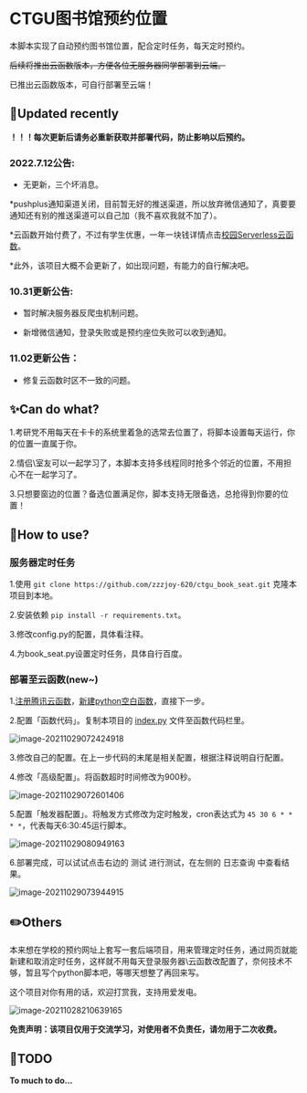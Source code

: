 # CTGU图书馆预约位置

本脚本实现了自动预约图书馆位置，配合定时任务，每天定时预约。

~~后续将推出云函数版本，方便各位无服务器同学部署到云端。~~

已推出云函数版本，可自行部署至云端！

## :memo:Updated recently

**！！！每次更新后请务必重新获取并部署代码，防止影响以后预约。**

### 2022.7.12公告:

* 无更新，三个坏消息。

*pushplus通知渠道关闭，目前暂无好的推送渠道，所以放弃微信通知了，真要要通知还有别的推送渠道可以自己加（我不喜欢我就不加了）。

*云函数开始付费了，不过有学生优惠，一年一块钱详情点击[校园Serverless云函数](https://cloud.tencent.com/act/campus?utm_source=qcloud&utm_medium=navigation&utm_campaign=campus)。

*此外，该项目大概不会更新了，如出现问题，有能力的自行解决吧。

### 10.31更新公告:

* 暂时解决服务器反爬虫机制问题。

* 新增微信通知，登录失败或是预约座位失败可以收到通知。

### 11.02更新公告：

* 修复云函数时区不一致的问题。

## :sparkles:Can do what?

1.考研党不用每天在卡卡的系统里着急的选常去位置了，将脚本设置每天运行，你的位置一直属于你。

2.情侣\室友可以一起学习了，本脚本支持多线程同时抢多个邻近的位置，不用担心不在一起学习了。

3.只想要窗边的位置？备选位置满足你，脚本支持无限备选，总抢得到你要的位置！

## :rocket:How to use?

### 服务器定时任务
1.使用 `git clone https://github.com/zzzjoy-620/ctgu_book_seat.git` 克隆本项目到本地。

2.安装依赖 `pip install -r requirements.txt`。

3.修改config.py的配置，具体看注释。

4.为book_seat.py设置定时任务，具体自行百度。

### 部署至云函数(new~)

1.[注册腾讯云函数](https://console.cloud.tencent.com/)，[新建python空白函数](https://console.cloud.tencent.com/scf/list-create?rid=4&ns=default&keyword=helloworld%20%E7%A9%BA%E7%99%BD%E6%A8%A1%E6%9D%BF%E5%87%BD%E6%95%B0&python3)，直接下一步。

2.配置「函数代码」。复制本项目的 [index.py](https://github.com/zzzjoy-620/ctgu_book_seat/blob/master/index.py) 文件至函数代码栏里。

![image-20211029072424918](https://gitee.com/zzzjoy/My_Pictures/raw/master/202110290724038.png)

3.修改自己的配置。在上一步代码的末尾是相关配置，根据注释说明自行配置。

4.修改「高级配置」。将函数超时时间修改为900秒。	

![image-20211029072601406](https://gitee.com/zzzjoy/My_Pictures/raw/master/202110290726461.png)

5.配置「触发器配置」。将触发方式修改为定时触发，cron表达式为 `45 30 6 * * * *`，代表每天6:30:45运行脚本。

![image-20211029080949163](https://gitee.com/zzzjoy/My_Pictures/raw/master/202110290809230.png)

6.部署完成，可以试试点击右边的 测试 进行测试，在左侧的 日志查询 中查看结果。

![image-20211029073944915](https://gitee.com/zzzjoy/My_Pictures/raw/master/202110290739053.png)



## :pencil2:Others

本来想在学校的预约网址上套写一套后端项目，用来管理定时任务，通过网页就能新建和取消定时任务，这样就不用每天登录服务器\云函数改配置了，奈何技术不够，暂且写个python脚本吧，等哪天想整了再回来写。

这个项目对你有用的话，欢迎打赏我，支持用爱发电。

![image-20211028210639165](https://gitee.com/zzzjoy/My_Pictures/raw/master/202110282106213.png)

**免责声明：该项目仅用于交流学习，对使用者不负责任，请勿用于二次收费。**

## :see_no_evil:TODO

**To much to do...**
